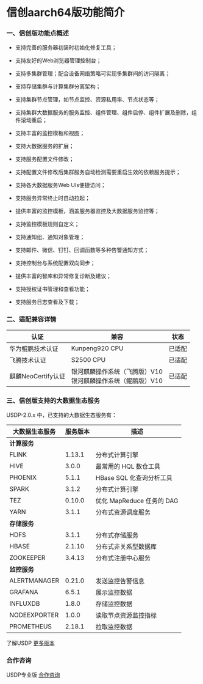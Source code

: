 # 信创aarch64版功能简介



### 一、信创版功能点概述

- 支持完善的服务器初装时初始化修复工具；

- 支持友好的Web浏览器管理控制台；

- 支持多集群管理；配合设备网络策略可实现多集群间的访问隔离；

- 支持存储集群与计算集群分离架构；

- 支持集群节点管理，如节点监控、资源私用率、节点状态等；

- 支持集群大数据服务的服务监控、组件管理、组件启停、组件扩展及删除，组件滚动重启；

- 支持丰富的监控模板和视图；

- 支持大数据服务的扩展；

- 支持服务配置文件修改；

- 支持配置文件修改后集群服务自动检测需要重启生效的依赖服务提示；

- 支持各大数据服务Web UIs便捷访问；

- 支持服务异常终止时自动拉起；

- 提供丰富的监控模板，涵盖服务器监控及大数据服务监控等；

- 支持监控模板规则自定义；

- 支持通知组、通知对象管理；

- 支持邮件、微信、钉钉、回调函数等多种告警通知方式；

- 支持控制台与系统配置双向同步；

- 提供丰富的智库和异常修复诊断及建议；

- 支持授权证书管理和查看功能；

- 支持服务日志查看及下载；

  

### 二、适配兼容详情

| 认证               | 兼容                                                         | 状态   |
| ------------------ | ------------------------------------------------------------ | ------ |
| 华为鲲鹏技术认证   | Kunpeng920 CPU                                               | 已适配 |
| 飞腾技术认证       | S2500 CPU                                                    | 已适配 |
| 麒麟NeoCertify认证 | 银河麒麟操作系统（飞腾版）V10</br>银河麒麟操作系统（鲲鹏版）V10 | 已适配 |



### 三、信创版支持的大数据生态服务

USDP-2.0.x 中，已支持的大数据生态服务有：

| 大数据生态服务 | 服务版本 | 描述                      |
| -------------- | -------- | ------------------------- |
| **计算服务**   |          |                           |
| FLINK          | 1.13.1   | 分布式计算引擎            |
| HIVE           | 3.0.0    | 最常用的 HQL 数仓工具     |
| PHOENIX        | 5.1.1    | HBase SQL 化查询分析工具  |
| SPARK          | 3.1.2    | 分布式计算引擎            |
| TEZ            | 0.10.0   | 优化 MapReduce 任务的 DAG |
| YARN           | 3.1.1    | 分布式资源调度服务        |
| **存储服务**   |          |                           |
| HDFS           | 3.1.1    | 分布式存储服务            |
| HBASE          | 2.1.10   | 分布式非关系型数据库      |
| ZOOKEEPER      | 3.4.13   | 分布式注册中心服务        |
| **监控服务**   |          |                           |
| ALERTMANAGER   | 0.21.0   | 发送监控告警信息          |
| GRAFANA        | 6.5.1    | 展示监控数据              |
| INFLUXDB       | 1.8.0    | 存储监控数据              |
| NODEEXPORTER   | 1.0.0    | 读取节点资源监控指标      |
| PROMETHEUS     | 2.18.1   | 拉取监控数据              |



了解USDP [更多版本](usdpdc/component/xc_version)



### 合作咨询

USDP专业版 [合作咨询](https://spt.ucloud.cn/30001)